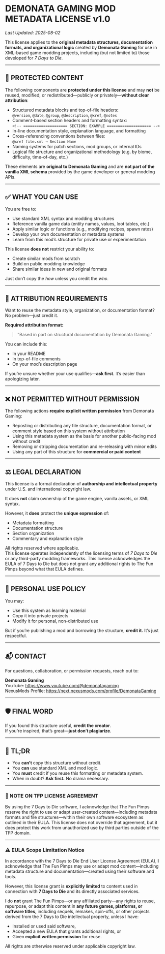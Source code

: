 # DEMONATA GAMING MOD METADATA LICENSE v1.0  
_Last Updated: 2025-08-02_

This license applies to the **original metadata structures, documentation formats, and organizational logic** created by **Demonata Gaming** for use in XML-based game modding projects, including (but not limited to) those developed for _7 Days to Die_.

---

## 🎯 PROTECTED CONTENT

The following components are **protected under this license** and may **not** be reused, modified, or redistributed—publicly or privately—**without clear attribution**:

- Structured metadata blocks and top-of-file headers:  
  `@version`, `@date`, `@group`, `@description`, `@xref`, `@notes`
- Comment-based section headers and formatting syntax:  
  `<!-- ==================== SECTION: EXAMPLE ==================== -->`
- In-line documentation style, explanation language, and formatting
- Cross-referencing conventions between files:  
  `@xref file.xml → Section Name`
- Naming systems for patch sections, mod groups, or internal IDs
- Logical file structure and organizational methodology (e.g. by biome, difficulty, time-of-day, etc.)

These elements are **original to Demonata Gaming** and are **not part of the vanilla XML schema** provided by the game developer or general modding APIs.

---

## ✅ WHAT YOU **CAN** USE

You are free to:

- Use standard XML syntax and modding structures
- Reference vanilla game data (entity names, values, loot tables, etc.)
- Apply similar logic or functions (e.g., modifying recipes, spawn rates)
- Develop your own documentation or metadata systems
- Learn from this mod’s structure for private use or experimentation

This license **does not** restrict your ability to:
- Create similar mods from scratch
- Build on public modding knowledge
- Share similar ideas in new and original formats

Just don’t copy the *how* unless you credit the *who*.

---

## 📌 ATTRIBUTION REQUIREMENTS

Want to reuse the metadata style, organization, or documentation format? No problem—just credit it.

**Required attribution format:**

> "Based in part on structural documentation by Demonata Gaming."

You can include this:
- In your README
- In top-of-file comments
- On your mod’s description page

If you’re unsure whether your use qualifies—**ask first**. It’s easier than apologizing later.

---

## ❌ NOT PERMITTED WITHOUT PERMISSION

The following actions **require explicit written permission** from Demonata Gaming:

- Reposting or distributing any file structure, documentation format, or comment style based on this system without attribution
- Using this metadata system as the basis for another public-facing mod without credit
- Removing or stripping documentation and re-releasing with minor edits
- Using any part of this structure for **commercial or paid content**

---

## ⚖️ LEGAL DECLARATION

This license is a formal declaration of **authorship and intellectual property** under U.S. and international copyright law.

It does **not** claim ownership of the game engine, vanilla assets, or XML syntax.

However, it **does** protect the **unique expression** of:

- Metadata formatting
- Documentation structure
- Section organization
- Commentary and explanation style

All rights reserved where applicable.  
This license operates independently of the licensing terms of _7 Days to Die_ or any third-party modding frameworks.
This license acknowledges the EULA of 7 Days to Die but does not grant any additional rights to The Fun Pimps beyond what that EULA defines.

---

## 💬 PERSONAL USE POLICY

You may:
- Use this system as learning material
- Copy it into private projects
- Modify it for personal, non-distributed use

But if you’re publishing a mod and borrowing the structure, **credit it.** It’s just respectful.

---

## 📬 CONTACT

For questions, collaboration, or permission requests, reach out to:

**Demonata Gaming**  
YouTube: https://www.youtube.com/@demonatagaming  
NexusMods Profile: https://next.nexusmods.com/profile/DemonataGaming

---

## 🛡️ FINAL WORD

If you found this structure useful, **credit the creator**.  
If you're inspired, that’s great—**just don’t plagiarize**.  

---

## 🔖 TL;DR

- You **can’t** copy this structure without credit.  
- You **can** use standard XML and mod logic.  
- You **must** credit if you reuse this formatting or metadata system.  
- When in doubt? **Ask first.** No drama necessary.

---

### 📄 NOTE ON TFP LICENSE AGREEMENT

By using the 7 Days to Die software, I acknowledge that The Fun Pimps reserve the right to use or adapt user-created content—including metadata formats and file structures—within their own software ecosystem as outlined in their EULA. This license does not override that agreement, but it does protect this work from unauthorized use by third parties outside of the TFP domain.

---

### ⚠️ EULA Scope Limitation Notice

In accordance with the 7 Days to Die End User License Agreement (EULA), I acknowledge that The Fun Pimps may use or adapt mod content—including metadata structure and documentation—created using their software and tools.

However, this license grant is **explicitly limited** to content used in connection with **7 Days to Die** and its directly associated services.

I do **not** grant The Fun Pimps—or any affiliated party—any rights to reuse, repurpose, or adapt this content in **any future games, platforms, or software titles**, including sequels, remakes, spin-offs, or other projects derived from the 7 Days to Die intellectual property, unless I have:
- Installed or used said software,
- Accepted a new EULA that grants additional rights, or
- Given **explicit written permission** for reuse.

All rights are otherwise reserved under applicable copyright law.